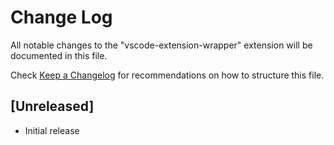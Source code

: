 # Change Log

All notable changes to the "vscode-extension-wrapper" extension will be documented in this file.

Check [Keep a Changelog](http://keepachangelog.com/) for recommendations on how to structure this file.

## [Unreleased]

- Initial release